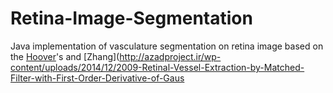 # Retina-Image-Segmentation

Java implementation of vasculature segmentation on retina image based on the [Hoover](http://www.uhu.es/retinopathy/General/000301IEEETransMedImag.pdf)'s and [Zhang](http://azadproject.ir/wp-content/uploads/2014/12/2009-Retinal-Vessel-Extraction-by-Matched-Filter-with-First-Order-Derivative-of-Gaus
